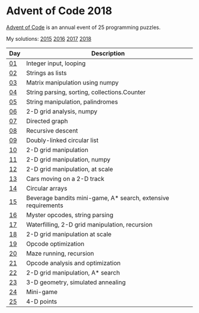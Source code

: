 # Advent of Code 2018

[Advent of Code](http://adventofcode.com) is an annual event of 25 programming puzzles.

My solutions: [2015]() [2016]() [2017]() [2018]()

Day | Description
---|---
[01](https://github.com/RobinRH/advent-of-code-2018/tree/master/day01) | Integer input, looping
[02](https://github.com/RobinRH/advent-of-code-2018/tree/master/day02) | Strings as lists
[03](https://github.com/RobinRH/advent-of-code-2018/tree/master/day03) | Matrix manipulation using numpy
[04](https://github.com/RobinRH/advent-of-code-2018/tree/master/day04) | String parsing, sorting, collections.Counter
[05](https://github.com/RobinRH/advent-of-code-2018/tree/master/day05) | String manipulation, palindromes
[06](https://github.com/RobinRH/advent-of-code-2018/tree/master/day06) | 2-D grid analysis, numpy
[07](https://github.com/RobinRH/advent-of-code-2018/tree/master/day06) | Directed graph
[08](https://github.com/RobinRH/advent-of-code-2018/tree/master/day08) | Recursive descent
[09](https://github.com/RobinRH/advent-of-code-2018/tree/master/day09) | Doubly-linked circular list
[10](https://github.com/RobinRH/advent-of-code-2018/tree/master/day10) | 2-D grid manipulation
[11](https://github.com/RobinRH/advent-of-code-2018/tree/master/day11) | 2-D grid manipulation, numpy
[12](https://github.com/RobinRH/advent-of-code-2018/tree/master/day12) | 2-D grid manipulation, at scale
[13](https://github.com/RobinRH/advent-of-code-2018/tree/master/day13) | Cars moving on a 2-D track
[14](https://github.com/RobinRH/advent-of-code-2018/tree/master/day14) | Circular arrays
[15](https://github.com/RobinRH/advent-of-code-2018/tree/master/day15) | Beverage bandits mini-game, A* search, extensive requirements
[16](https://github.com/RobinRH/advent-of-code-2018/tree/master/day16) | Myster opcodes, string parsing
[17](https://github.com/RobinRH/advent-of-code-2018/tree/master/day17) | Waterfilling, 2-D grid manipulation, recursion
[18](https://github.com/RobinRH/advent-of-code-2018/tree/master/day18) | 2-D grid manipulation at scale
[19](https://github.com/RobinRH/advent-of-code-2018/tree/master/day19) | Opcode optimization
[20](https://github.com/RobinRH/advent-of-code-2018/tree/master/day20) | Maze running, recursion
[21](https://github.com/RobinRH/advent-of-code-2018/tree/master/day21) | Opcode analysis and optimization
[22](https://github.com/RobinRH/advent-of-code-2018/tree/master/day22) | 2-D grid manipulation, A* search
[23](https://github.com/RobinRH/advent-of-code-2018/tree/master/day23) | 3-D geometry, simulated annealing
[24](https://github.com/RobinRH/advent-of-code-2018/tree/master/day24) | Mini-game
[25](https://github.com/RobinRH/advent-of-code-2018/tree/master/day25) | 4-D points




